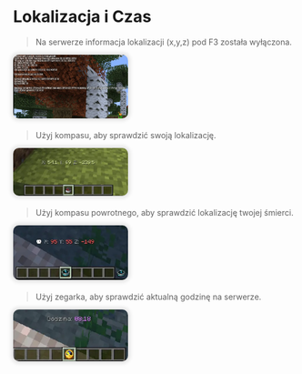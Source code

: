 <style>
img:not(.medium-zoom-image--opened):not(.navbar-link-icon) {
    max-width: 40%;
    margin: 0 8px 4px 0;
    box-shadow: 0 0 6px 4px rgba(0, 0, 0, .1);
    border-radius: 10px;
}
</style>



# Lokalizacja i Czas

> Na serwerze informacja lokalizacji (x,y,z) pod <span class="blue">F3</span> została wyłączona.

![image](../images/location/location_1.webp)

> Użyj <span class="blue">kompasu</span>, aby sprawdzić swoją lokalizację.

![image](../images/location/location_2.webp)

> Użyj <span class="blue">kompasu powrotnego</span>, aby sprawdzić lokalizację twojej śmierci.

![image](../images/location/location_3.webp)

> Użyj <span class="blue">zegarka</span>, aby sprawdzić aktualną godzinę na serwerze.

![image](../images/location/location_4.webp)
